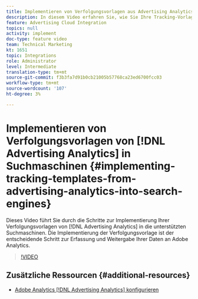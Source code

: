 ```yaml
---
title: Implementieren von Verfolgungsvorlagen aus Advertising Analytics in Suchmaschinen
description: In diesem Video erfahren Sie, wie Sie Ihre Tracking-Vorlagen aus Advertising Analytics in die unterstützten Suchmaschinen implementieren. Die Implementierung der Verfolgungsvorlage ist der entscheidende Schritt zur Erfassung und Weitergabe Ihrer Daten an Adobe Analytics.
feature: Advertising Cloud Integration
topics: null
activity: implement
doc-type: feature video
team: Technical Marketing
kt: 1651
topic: Integrations
role: Administrator
level: Intermediate
translation-type: tm+mt
source-git-commit: f3b3fa7d91b0cb21005b57768ca23ed6700fcc03
workflow-type: tm+mt
source-wordcount: '107'
ht-degree: 3%

---
```



# Implementieren von Verfolgungsvorlagen von [!DNL Advertising Analytics] in Suchmaschinen {#implementing-tracking-templates-from-advertising-analytics-into-search-engines}

Dieses Video führt Sie durch die Schritte zur Implementierung Ihrer Verfolgungsvorlagen von [!DNL Advertising Analytics] in die unterstützten Suchmaschinen. Die Implementierung der Verfolgungsvorlage ist der entscheidende Schritt zur Erfassung und Weitergabe Ihrer Daten an Adobe Analytics.

>[!VIDEO](https://video.tv.adobe.com/v/23120/?quality=12)

## Zusätzliche Ressourcen {#additional-resources}

* [Adobe Analytics  [!DNL Advertising Analytics] konfigurieren](https://helpx.adobe.com/analytics/kt/using/advertising-analytics-feature-video-configure.html)
